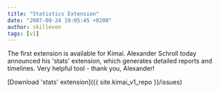 ```yaml
---
title: "Statistics Extension"
date: "2007-09-24 19:05:45 +0200"
author: skilleven
tags: [v1]
---
```


The first extension is available for Kimai.
Alexander Schroll today announced his 'stats' extension, which generates detailed reports and timelines.
Very helpful tool - thank you, Alexander!

[Download 'stats' extension]({{ site.kimai_v1_repo }}/issues)
